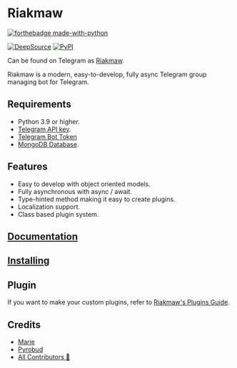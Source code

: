 # Riakmaw

[![forthebadge made-with-python](http://ForTheBadge.com/images/badges/made-with-python.svg)](https://www.python.org/)

[![DeepSource](https://deepsource.io/gh/userbotindo/Riakmaw.svg/?label=active+issues)](https://deepsource.io/gh/userbotindo/Riakmaw/?ref=repository-badge)
[![PyPI](https://img.shields.io/pypi/v/Riakmaw.svg)](https://pypi.org/project/Riakmaw/)

Can be found on Telegram as [Riakmaw](https://t.me/dRiakmaw_bot).

Riakmaw is a modern, easy-to-develop, fully async Telegram group managing bot for Telegram.

## Requirements

-   Python 3.9 or higher.
-   [Telegram API key](https://docs.pyrogram.org/intro/setup#api-keys).
-   [Telegram Bot Token](https://t.me/botfather)
-   [MongoDB Database](https://cloud.mongodb.com/).

## Features

-   Easy to develop with object oriented models.
-   Fully asynchronous with async / await.
-   Type-hinted method making it easy to create plugins.
-   Localization support.
-   Class based plugin system.

## [Documentation](https://userbotindo.com/Riakmaw/docs/home)

## [Installing](https://userbotindo.com/Riakmaw/docs/install)

## Plugin

If you want to make your custom plugins, refer to [Riakmaw's Plugins Guide](https://userbotindo.com/Riakmaw/docs/plugin/creating-your-own-plugin).

## Credits

-   [Marie](https://github.com/PaulSonOfLars/tgbot)
-   [Pyrobud](https://github.com/kdrag0n/pyrobud)
-   [All Contributors 👥](https://github.com/userbotindo/Riakmaw/graphs/contributors)
